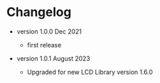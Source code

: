 # Changelog

* version 1.0.0 Dec 2021
	* first release

* version   1.0.1 August 2023
	* Upgraded for new LCD Library version 1.6.0
